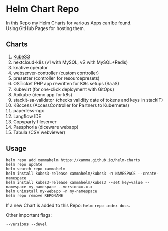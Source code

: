 # Helm Chart Repo
In this Repo my Helm Charts for various Apps can be found.  
Using GitHub Pages for hosting them.  

## Charts
1. [KubeS3](https://github.com/xamma/KubeS3)
2. nextcloud-k8s (v1 with MySQL, v2 with MySQL+Redis)
3. knative operator
4. webserver-controller (custom controller)
5. presetter (controller for resourcepresets)
6. OSTicket PHP app rewritten for K8s setups (SaaS)
7. Kubevirt (for one-click deployment with GitOps)
8. Apikube (demo app for k8s)
9. stackit-sa-validator (checks validity date of tokens and keys in stackIT)
10. K8ccess (AccessController for Partners to Kubernetes)
11. paperless-ngx
12. Langflow IDE
13. Copyparty fileserver
14. Passphoria (diceware webapp)
15. Tabula (CSV webviewer)

## Usage
```
helm repo add xammahelm https://xamma.github.io/helm-charts
helm repo update
helm search repo xammahelm
helm install kubes3-release xammahelm/kubes3 -n NAMESPACE --create-namespace
helm install kubes3-release xammahelm/kubes3 --set key=value --namespace my-namespace --version=x.x.x
helm uninstall my-webapp -n my-namespace
helm repo remove REPONAME
```

If a new Chart is added to this Repo: ```helm repo index docs```.  

Other important flags:
```
--versions --devel
```
